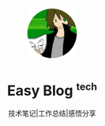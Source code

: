 
<center style="position:absolute;top:50%;left:50%;transform:translate(-50%,140%)">
<img src="assets/icon.png" style="width:100px;box-shadow:none">

# Easy Blog <sup><small>tech</small></sup>
技术笔记|工作总结|感悟分享
</center>
